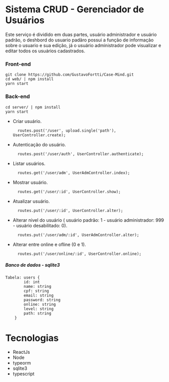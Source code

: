 # Sistema CRUD - Gerenciador de Usuários

Este serviço é dividido em duas partes, usuário administrador e usuário padrão, o deshbord do usuario padãro possui a função de informação sobre o usuario e sua edição, já o usuário administrador pode visualizar e editar todos os usuários cadastrados.

### Front-end

	git clone https://github.com/GustavoFortti/Case-Mind.git
	cd web/ | npm install
	yarn start

### Back-end

	cd server/ | npm install
	yarn start

- Criar usuário.

		routes.post('/user', upload.single('path'), UserController.create);
- Autenticação do usuário.

		routes.post('/user/auth', UserController.authenticate);
- Listar usuários.

		routes.get('/user/adm', UserAdmController.index);
- Mostrar usuário.

		routes.get('/user/:id', UserController.show);
- Atualizar usuário.
	
		routes.put('/user/:id', UserController.alter);
- Alterar nivel do usuário ( usuário padrão: 1 - usuário administrador: 999 - usuário desabilitado: 0).

		routes.put('/user/adm/:id', UserAdmController.alter);
- Alterar entre online e ofline (0 e 1).
	
		routes.put('/user/online/:id', UserController.online);

##### Banco de dados - sqlite3

	Tabela: users {
			id: int
			name: string
			cpf: string
			email: string
			password: string
			online: string
			level: string
			path: string
		}		



# Tecnologias

- ReactJs
- Node
- typeorm
- sqlite3
- typescript
